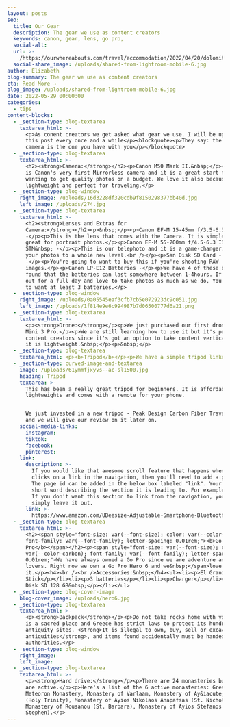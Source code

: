 ```yaml
---
layout: posts
seo:
  title: Our Gear
  description: The gear we use as content creators
  keywords: canon, gear, lens, go pro,
  social-alt:
  url: >-
    /https://ourwhereabouts.com/travel/accommodation/2022/04/20/dolomites-travel-guide.html
  social-share_image: /uploads/shared-from-lightroom-mobile-6.jpg
author: Elizabeth
blog-summary: The gear we use as content creators
cta: Read More →
blog_image: /uploads/shared-from-lightroom-mobile-6.jpg
date: 2022-05-29 00:00:00
categories:
  - tips
content-blocks:
  - _section-type: blog-textarea
    textarea_html: >-
      <p>As conent creators we get asked what gear we use. I will be updating
      this post every once and a while</p><blockquote><p>They say: the best
      camera is the one you have with you</p></blockquote>
  - _section-type: blog-textarea
    textarea_html: >-
      <h2><strong>Camera:</strong></h2><p>Canon M50 Mark II.&nbsp;</p><p>The M50
      is Canon's very first Mirrorless camera and it is a great start for those
      wanting to get quality photos on a budget. We love it also because it is
      lightweight and perfect for traveling.</p>
  - _section-type: blog-window
    right_image: /uploads/16d3228df320cdb9f8150298377bb40d.jpg
    left_image: /uploads/274.jpg
  - _section-type: blog-textarea
    textarea_html: >-
      <h2><strong>Lenses and Extras for
      Camera:</strong></h2><p>&nbsp;</p><p>Canon EF-M 15-45mm f/3.5-6.3 IS STM
      -</p><p>This is the lens that comes with the Camera. It is simple and
      great for portrait photos.</p><p>Canon EF-M 55-200mm f/4.5-6.3 IS
      STM&nbsp; -</p><p>This is our telephoto and it is a game-changer. It takes
      your photos to a whole new level.<br />​​​​​</p><p>San Disk SD Card - 2TB
      -</p><p>You're going to want to buy this if you're shooting RAW
      images.</p><p>Canon LP-E12 Batteries -</p><p>We have 4 of these because we
      found that the batteries can last somewhere between 1-4hours. If you're
      out for a full day and love to take photos as much as we do, You're going
      to want at least 3 batteries.</p>
  - _section-type: blog-window
    right_image: /uploads/0a05545eaf3cfb7cb5e072923dc9c051.jpg
    left_image: /uploads/1f814e9e6c994987b7d06500777d6a21.png
  - _section-type: blog-textarea
    textarea_html: >-
      <p><strong>Drone:</strong></p><p>We just purchased our first drone DJI
      Mini 3 Pro.</p><p>We are still learning how to use it but it's perfect for
      content creators since it's got an option to take content vertically and
      it is lightweight.&nbsp;</p><p>&nbsp;</p>
  - _section-type: blog-textarea
    textarea_html: <p><b>Tripod</b></p><p>We have a simple tripod linked here</p>
  - _section-type: curved-image-and-textarea
    image: /uploads/61ymmfjxyvs--ac-sl1500.jpg
    heading: Tripod
    textarea: >-
      This has been a really great tripod for beginners. It is affordable,
      lightweights and comes with a remote for your phone.


      We just invested in a new tripod - Peak Design Carbon Fiber Travel Tripod
      and we will give our review on it later on.
    social-media-links:
      instagram:
      tiktok:
      facebook:
      pinterest:
    link:
      description: >-
        If you would like that awesome scroll feature that happens when someone
        clicks on a link in the navigation, then you'll need to add a page id.
        The page id can be added in the below box labeled "link". Your id is a
        short word describing the section it is leading to. For example- about.
        If you don't want this section to link from the navigation, you can
        simply leave it out.
      link: >-
        https://www.amazon.com/UBeesize-Adjustable-Smartphone-Bluetooth-Compatible/dp/B07QJVB3YF
  - _section-type: blog-textarea
    textarea_html: >-
      <h2><span style="font-size: var(--font-size); color: var(--color-carbon);
      font-family: var(--font-family); letter-spacing: 0.01rem;"><b>Go
      Pro</b></span></h2><p><span style="font-size: var(--font-size); color:
      var(--color-carbon); font-family: var(--font-family); letter-spacing:
      0.01rem;">We have always owned a Go Pro since we are adventure and water
      lovers. Right now we own a Go Pro Hero 6 and we&nbsp;</span>love
      it.</p><h4><br /><br />Accessories:&nbsp;</h4><ul><li><p>El Grande Selfie
      Stick</p></li><li><p>3 batteries</p></li><li><p>Charger</p></li><li><p>San
      Disk SD 128 GB&nbsp;</p></li></ul>
  - _section-type: blog-cover-image
    blog-cover_image: /uploads/hero6.jpg
  - _section-type: blog-textarea
    textarea_html: >-
      <p><strong>Backpack</strong></p><p>Do not take rocks home with you! This
      is a sacred place and Greece has strict laws to protect its hundreds of
      antiquity sites. <strong>It is illegal to own, buy, sell or excavate
      antiquities</strong>, and items found accidentally must be handed over to
      authorities.</p>
  - _section-type: blog-window
    right_image:
    left_image:
  - _section-type: blog-textarea
    textarea_html: >-
      <p><strong>Hard drive:</strong></p><p>There are 24 monasteries but only 6
      are active.</p><p>Here's a list of the 6 active monasteries: Great
      Meteoron Monastery, Monastery of Varlaam, Monastery of Ay&iacute;a Triada
      (Holy Trinity), Monastery of Ayios Nikolaos Anapafsas (St. Nicholas),
      Monastery of Rousanou (St. Barbara), Monastery of Ayios Stefanos (St.
      Stephen).</p>
---
```

